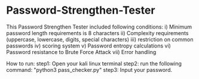 # Password-Strengthen-Tester
This Password Strengthen Tester included following conditions: 
      i) Minimum password length requirements is 8 characters
      ii) Complexity requirements (uppercase, lowercase, digits, special characters) 
      iii) restriction on common passwords 
      iv) scoring system 
      v) Password entropy calculations 
      vi) Password resistance to Brute Force Attack 
      vii) Error handling

How to run:
step1: Open your kali linux terminal
step2: run the following command:
       "python3 pass_checker.py"
step3: Input your password.

